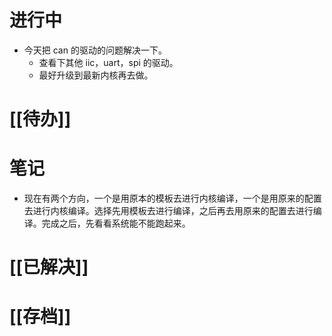 # 进行中
- 今天把 can 的驱动的问题解决一下。
	- 查看下其他 iic，uart，spi 的驱动。
	- 最好升级到最新内核再去做。
# [[待办]]

# 笔记
- 现在有两个方向，一个是用原本的模板去进行内核编译，一个是用原来的配置去进行内核编译。选择先用模板去进行编译，之后再去用原来的配置去进行编译。完成之后，先看看系统能不能跑起来。
# [[已解决]]

# [[存档]]